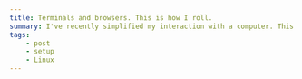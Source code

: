 ```yaml
---
title: Terminals and browsers. This is how I roll.
summary: I've recently simplified my interaction with a computer. This is a quick overview of what I'm using these days.
tags:
    - post
    - setup
    - Linux
---
```

